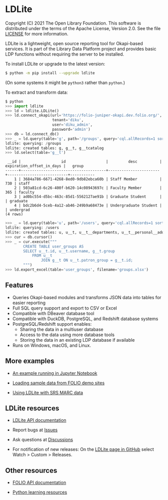 LDLite
======

Copyright (C) 2021 The Open Library Foundation.  This software is
distributed under the terms of the Apache License, Version 2.0.  See
the file
[LICENSE](https://github.com/library-data-platform/ldlite/blob/master/LICENSE)
for more information.

LDLite is a lightweight, open source reporting tool for Okapi-based
services.  It is part of the Library Data Platform project and
provides basic LDP functions without requiring the server to be
installed.

To install LDLite or upgrade to the latest version:
```bash
$ python -m pip install --upgrade ldlite
```
(On some systems it might be `python3` rather than `python`.)

To extract and transform data:
```python
$ python
>>> import ldlite
>>> ld = ldlite.LDLite()
>>> ld.connect_okapi(url='https://folio-juniper-okapi.dev.folio.org/',
                     tenant='diku',
                     user='diku_admin',
                     password='admin')
>>> db = ld.connect_db()
>>> _ = ld.query(table='g', path='/groups', query='cql.allRecords=1 sortby id')
ldlite: querying: /groups
ldlite: created tables: g, g__t, g__tcatalog
>>> ld.select(table='g__t')
```
```
 __id |                  id                  |         desc          | expiration_offset_in_days |   group   
------+--------------------------------------+-----------------------+---------------------------+-----------
    1 | 3684a786-6671-4268-8ed0-9db82ebca60b | Staff Member          |                       730 | staff     
    2 | 503a81cd-6c26-400f-b620-14c08943697c | Faculty Member        |                       365 | faculty   
    3 | ad0bc554-d5bc-463c-85d1-5562127ae91b | Graduate Student      |                           | graduate  
    4 | bdc2b6d4-5ceb-4a12-ab46-249b9a68473e | Undergraduate Student |                           | undergrad 
(4 rows)
```
```python
>>> _ = ld.query(table='u', path='/users', query='cql.allRecords=1 sortby id')
ldlite: querying: /users
ldlite: created tables: u, u__t, u__t__departments, u__t__personal__addresses, u__t__proxy_for, u__tcatalog
>>> cur = db.cursor()
>>> _ = cur.execute("""
        CREATE TABLE user_groups AS
        SELECT u__t.id, u__t.username, g__t.group
            FROM u__t
                JOIN g__t ON u__t.patron_group = g__t.id;
        """)
>>> ld.export_excel(table='user_groups', filename='groups.xlsx')
```


Features
--------

* Queries Okapi-based modules and transforms JSON data into tables for
  easier reporting
* Full SQL query support and export to CSV or Excel
* Compatible with DBeaver database tool
* Compatible with DuckDB, PostgreSQL, and Redshift database systems
* PostgreSQL/Redshift support enables:
  * Sharing the data in a multiuser database
  * Access to the data using more database tools
  * Storing the data in an existing LDP database if available
* Runs on Windows, macOS, and Linux.


More examples
-------------

* [An example running in Jupyter
Notebook](https://github.com/library-data-platform/ldlite/blob/main/examples/example.md)

* [Loading sample data from FOLIO demo
sites](https://github.com/library-data-platform/ldlite/blob/main/examples/folio_demo.py)

* [Using LDLite with SRS MARC data](https://github.com/library-data-platform/ldlite/blob/main/srs.md)


LDLite resources
----------------

* [LDLite API documentation](https://library-data-platform.github.io/ldlite/ldlite.html)

* Report bugs at [Issues](https://github.com/library-data-platform/ldlite/issues)

* Ask questions at [Discussions](https://github.com/library-data-platform/ldlite/discussions)

* For notification of new releases:  On the [LDLite page in
  GitHub](https://github.com/library-data-platform/ldlite) select
  Watch > Custom > Releases.


Other resources
---------------

* [FOLIO API documentation](https://dev.folio.org/reference/api/)

* [Python learning resources](https://www.python.org/about/gettingstarted/)

